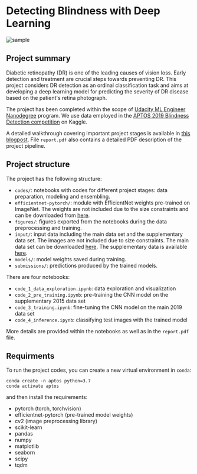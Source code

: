 # Detecting Blindness with Deep Learning

![sample](https://i.postimg.cc/dVjwCDr2/blindness.png)

## Project summary

Diabetic retinopathy (DR) is one of the leading causes of vision loss. Early detection and treatment are crucial steps towards preventing DR. This project considers DR detection as an ordinal classification task and aims at developing a deep learning model for predicting the severity of DR disease based on the patient's retina photograph.

The project has been completed within the scope of [Udacity ML Engineer Nanodegree](https://confirm.udacity.com/LMMJDA7C) program. We use data employed in the [APTOS 2019 Blindness Detection competition](https://www.kaggle.com/c/aptos2019-blindness-detection/data) on Kaggle.

A detailed walkthrough covering important project stages is available in [this blogpost](https://kozodoi.me/python/deep%20learning/computer%20vision/competitions/2020/07/11/blindness-detection.html). File `report.pdf` also contains a detailed PDF description of the project pipeline.


## Project structure

The project has the following structure:
- `codes/`: notebooks with codes for different project stages: data preparation, modeling and ensembling.
- `efficientnet-pytorch/`: module with EfficientNet weights pre-trained on ImageNet. The weights are not included due to the size constraints and can be downloaded from [here](https://www.kaggle.com/hmendonca/efficientnet-pytorch).
- `figures/`: figures exported from the notebooks during the data preprocessing and training.
- `input/`: input data including the main data set and the supplementary data set. The images are not included due to size constraints. The main data set can be downloaded [here](https://www.kaggle.com/c/aptos2019-blindness-detection/data). The supplementary data is available [here](https://www.kaggle.com/tanlikesmath/diabetic-retinopathy-resized).
- `models/`: model weights saved during training.
- `submissions/`: predictions produced by the trained models.

There are four notebooks:
- `code_1_data_exploration.ipynb`: data exploration and visualization
- `code_2_pre_training.ipynb`: pre-training the CNN model on the supplementary 2015 data set
- `code_3_training.ipynb`: fine-tuning the CNN model on the main 2019 data set
- `code_4_inference.ipynb`: classifying test images with the trained model

More details are provided within the notebooks as well as in the `report.pdf` file.


## Requirments

To run the project codes, you can create a new virtual environment in `conda`:

```
conda create -n aptos python=3.7
conda activate aptos
```

and then install the requirements:

- pytorch (torch, torchvision)
- efficientnet-pytorch (pre-trained model weights)
- cv2 (image preprocessing library)
- scikit-learn
- pandas
- numpy
- matplotlib
- seaborn
- scipy
- tqdm
